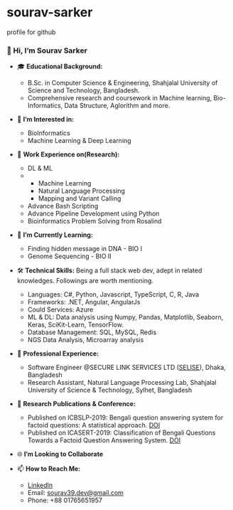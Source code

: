 # sourav-sarker
profile for github

### 👋 Hi, I’m Sourav Sarker

- 🎓 **Educational Background:**
   - B.Sc. in Computer Science & Engineering, Shahjalal University of Science and Technology, Bangladesh.
   - Comprehensive research and coursework in Machine learning, Bio-Informatics, Data Structure, Aglorithm and more.

- 👀 **I’m Interested in:**
   - BioInformatics
   - Machine Learning & Deep Learning

- 🔬 **Work Experience on(Research):**
   - DL & ML
   - - Machine Learning
     - Natural Language Processing 
     - Mapping and Variant Calling
   - Advance Bash Scripting
   - Advance Pipeline Development using Python
   - Bioinformatics Problem Solving from Rosalind 

- 🌱 **I’m Currently Learning:**
   - Finding hidden message in DNA - BIO I
   - Genome Sequencing - BIO II

- 🛠️ **Technical Skills:**
     Being a full stack web dev, adept in related knowledges. Followings are worth mentioning.
   - Languages: C#, Python, Javascript, TypeScript, C, R, Java
   - Frameworks: .NET, Angular, AngularJs
   - Could Services: Azure
   - ML & DL: Data analysis using Numpy, Pandas, Matplotlib, Seaborn, Keras, SciKit-Learn, TensorFlow.
   - Database Management: SQL, MySQL, Redis
   - NGS Data Analysis, Microarray analysis

- 💼 **Professional Experience:**
   - Software Engineer @SECURE LINK SERVICES LTD ([SELISE](https://selisegroup.com/)), Dhaka, Bangladesh
   - Research Assistant, Natural Language Processing Lab, Shahjalal University of Science & Technology, Sylhet, Bangladesh

- 📑 **Research Publications & Conference:**
   - Published on ICBSLP-2019: Bengali question answering system for factoid questions: A statistical approach. [DOI](10.1109/ICBSLP47725.2019.201512)
   - Published on ICASERT-2019: Classification of Bengali Questions Towards a Factoid Question Answering System. [DOI](10.1109/ICASERT.2019.8934567)

- 🌐 **I’m Looking to Collaborate** 

- 📫 **How to Reach Me:**
   - [LinkedIn](https://www.linkedin.com/in/sourav-sarker-6a9029b8/)
   - Email: sourav39.dev@gmail.com
   - Phone: +88 01765651957
